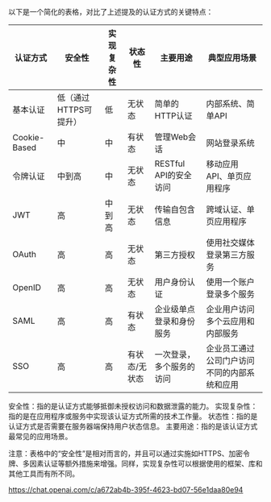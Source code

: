 











以下是一个简化的表格，对比了上述提及的认证方式的关键特点：

| 认证方式     | 安全性                | 实现复杂性 | 状态性        | 主要用途                 | 典型应用场景                                 |
| ------------ | --------------------- | ---------- | ------------- | ------------------------ | -------------------------------------------- |
| 基本认证     | 低（通过HTTPS可提升） | 低         | 无状态        | 简单的HTTP认证           | 内部系统、简单API                            |
| Cookie-Based | 中                    | 中         | 有状态        | 管理Web会话              | 网站登录系统                                 |
| 令牌认证     | 中到高                | 中         | 无状态        | RESTful API的安全访问    | 移动应用API、单页应用程序                    |
| JWT          | 高                    | 中到高     | 无状态        | 传输自包含信息           | 跨域认证、单页应用程序                       |
| OAuth        | 高                    | 高         | 无状态        | 第三方授权               | 使用社交媒体登录第三方服务                   |
| OpenID       | 高                    | 高         | 无状态        | 用户身份认证             | 使用一个账户登录多个服务                     |
| SAML         | 高                    | 高         | 有状态        | 企业级单点登录和身份服务 | 企业用户访问多个云应用和内部服务             |
| SSO          | 高                    | 高         | 有状态/无状态 | 一次登录，多个服务的访问 | 企业员工通过公司门户访问不同的内部系统和应用 |

安全性：指的是认证方式能够抵御未授权访问和数据泄露的能力。
实现复杂性：指的是在应用程序或服务中实现该认证方式所需的技术工作量。
状态性：指的是认证方式是否需要在服务器端保持用户状态信息。
主要用途：指的是该认证方式最常见的应用场景。

注意：表格中的“安全性”是相对而言的，并且可以通过实施如HTTPS、加密令牌、多因素认证等额外措施来增强。同样，实现复杂性可以根据使用的框架、库和其他工具而有所不同。



















https://chat.openai.com/c/a672ab4b-395f-4623-bd07-56e1daa80e94